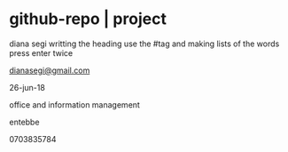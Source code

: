 # github-repo               |                project

                                             
diana segi
                                         writting the heading use the #tag and making lists of the words press enter twice

dianasegi@gmail.com


26-jun-18


office and information management


entebbe


0703835784
